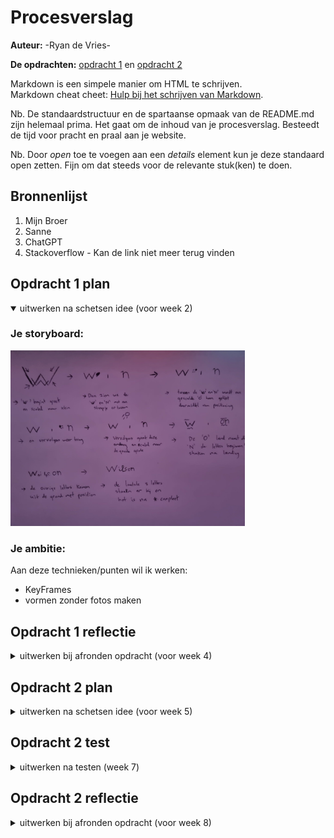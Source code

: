 # Procesverslag
**Auteur:** -Ryan de Vries-

**De opdrachten:** [opdracht 1](opdracht1/index.html) en [opdracht 2](opdracht2/index.html)


Markdown is een simpele manier om HTML te schrijven.  
Markdown cheat cheet: [Hulp bij het schrijven van Markdown](https://github.com/adam-p/markdown-here/wiki/Markdown-Cheatsheet).

Nb. De standaardstructuur en de spartaanse opmaak van de README.md zijn helemaal prima. Het gaat om de inhoud van je procesverslag. Besteedt de tijd voor pracht en praal aan je website.

Nb. Door *open* toe te voegen aan een *details* element kun je deze standaard open zetten. Fijn om dat steeds voor de relevante stuk(ken) te doen.



## Bronnenlijst
  1. Mijn Broer
  2. Sanne
  3. ChatGPT
  4. Stackoverflow - Kan de link niet meer terug vinden



## Opdracht 1 plan

<details open>
  <summary>uitwerken na schetsen idee (voor week 2)</summary>

  ### Je storyboard:
  <img src="readme-images/storyboard-logo.jpeg" width="375px" alt="storyboard voor opdracht 1">


  ### Je ambitie: 
  Aan deze technieken/punten wil ik werken:
  - KeyFrames
  - vormen zonder fotos maken
 
</details>



## Opdracht 1 reflectie

<details>
  <summary>uitwerken bij afronden opdracht (voor week 4)</summary>


  ### Je uitkomst - karakteristiek screenshot(s):
  <img src="readme-images/wilson.png" width="375px" alt="uitomst opdracht 1">
  


  ### Dit ging goed/Heb ik geleerd: 
  Korte omschrijving met plaatje(s)
  Ik heb zelf een tennis ball kunnen maken en heb doormiddel van keyframes het logo tot leven kunnen brengen
  <img src="readme-images/tennisbal.png" width="375px" alt="top">


  ### Dit was lastig/Is niet gelukt:
  Ik probeerde zelf nog een golfbal te maken maar deze heb ik niet mooi kunnen maken daardoor is het nu een witte bal geworden
  
  <img src="readme-images/golfbal.png" width="375px" alt="bummer">
</details>



## Opdracht 2 plan

<details>
  <summary>uitwerken na schetsen idee (voor week 5)</summary>


  ### Je ontwerp:
  <img src="readme-images/storyboard2.png" width="375px" alt="ontwerp opdracht 2">


  ### Je ambitie: 
  Aan deze technieken/punten wil ik werken:
  - Ik wil aan de slag gaan met dom manipulatie 
  - Ik wil met class toggle,add en remove gaan werken
  - ik wil de optie maken om iets in een andere lijst op te slaan
  - ...
</details>



## Opdracht 2 test

<details>
  <summary>uitwerken na testen (week 7)</summary>

  Neem minimaal 5 bevindingen op:
  Het was niet duidelijk hoe je kon opslaan of verwijderen
  de animaties waren toepasseslijk
  Doordat je al gelijk de poster van de film ziet voelt het vergroten onnodig
  De ruimte die je moet aanklikken om het naar je eigen collectie te sturen is te klein
  Alles schuift veel heen en weer bij de animatie waardoor je aandacht veel verwijkt
  


  ### Bevinding 1:
  Omschrijving van wat er nog niet orde was (tekst en afbeeding(en)).
  
  Er is geen duidelijke omschrijven van hoe je de films opslaat in je eigen lijst.

  #### oplossing:
  Beschrijving hoe je het hebt hebt opgelost of als het niet gelukt is hoe je het zou oplossen (tekst en afbeeding(en)).
  
  De oplossing hiervoor zou zijn nog wat meer feedforward met bijvoorbeeld een pop up na de animatie alleen kreeg ik dat niet werkend



  ### Bevinding 3:
  Omschrijving van wat er nog niet orde was (tekst en afbeeding(en)).
  
  Het inzoomen voelde erg onnodig

  #### oplossing:
  Beschrijving hoe je het hebt hebt opgelost of als het niet gelukt is hoe je het zou oplossen (tekst en afbeeding(en)).
  
  Hiervoor een oplossing zou kunnen zijn extra info erbij te vermelden dat kreeg ik niet aan de praat. Dus heb ik bij de kleine versie gemaakt dat het op de rug van een film lijkt



 ### Bevinding 4:
  Omschrijving van wat er nog niet orde was (tekst en afbeeding(en)).
  
  De ruimte die je moet aan klikken om de film opteslaan is erg klein momenteel is het alleen de witte rand om de foto heen

  #### oplossing:
  Beschrijving hoe je het hebt hebt opgelost of als het niet gelukt is hoe je het zou oplossen (tekst en afbeeding(en)).
  
  Dit zou kunnen door met z-index de foto achter het li te zetten alleen na de animatie gaat de foto er niet meer achter en blijft deze ervoor desondanks de z-index erachter zou moeten bevinden

  ### Bevinding 5:
  Omschrijving van wat er nog niet orde was (tekst en afbeeding(en)).
  
  Er beweegt veel heen en weer waardoor je aandacht verwijkt na de animaties 

  #### oplossing:
  Beschrijving hoe je het hebt hebt opgelost of als het niet gelukt is hoe je het zou oplossen (tekst en afbeeding(en)).
  
  De oplossing hiervan zou de flip techniek zijn alleen na veel te proberen lukte het mij niet om het goed werkend te krijgen hierdoor schuift alles heen en weer

  

</details>



## Opdracht 2 reflectie

<details>
  <summary>uitwerken bij afronden opdracht (voor week 8)</summary>

  ### Je uitkomst - karakteristiek screenshot(s):
  <img src="readme-images/opdracht2.png" width="375px" alt="uitkomst opdracht 2">
  <img src="readme-images/opdracht2groot.png" width="375px" alt="uitkomst opdracht 2">


  ### Dit ging goed/Heb ik geleerd: 
  Korte omschrijving met plaatje(s)
  
  Ik heb met animationend 2 animaties na elkaar laten lopen en zo een overgang gemaakt
  ik heb de dark mode en light mode werkend gekregen.

  <img src="readme-images/opdracht2groot.png" width="375px" alt="uitkomst opdracht 2">


  ### Dit was lastig/Is niet gelukt:
  Korte omschrijving met plaatje(s)
  
  Het is me niet gelukt om na de animatie de hele li klikbaar te maken om het toe te voegen
  
  Het is me niet gelukt om tekst na voren te laten komen na de animatie om zo de bedoelingen duidelijk te maken voor de gebruiker
  
  

  <img src="readme-images/klikbaar.png" width="375px" alt="bummer">
</details>
